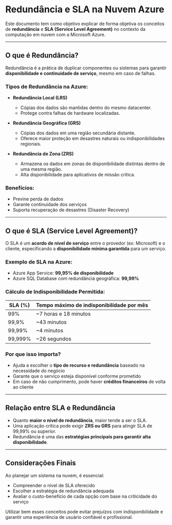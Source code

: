 # Redundância e SLA na Nuvem Azure

Este documento tem como objetivo explicar de forma objetiva os conceitos de **redundância** e **SLA (Service Level Agreement)** no contexto da computação em nuvem com a Microsoft Azure.

---

## O que é Redundância?

Redundância é a prática de duplicar componentes ou sistemas para garantir **disponibilidade e continuidade de serviço**, mesmo em caso de falhas.

### Tipos de Redundância na Azure:

* **Redundância Local (LRS)**

  * Cópias dos dados são mantidas dentro do mesmo datacenter.
  * Protege contra falhas de hardware localizadas.

* **Redundância Geográfica (GRS)**

  * Cópias dos dados em uma região secundária distante.
  * Oferece maior proteção em desastres naturais ou indisponibilidades regionais.

* **Redundância de Zona (ZRS)**

  * Armazena os dados em zonas de disponibilidade distintas dentro de uma mesma região.
  * Alta disponibilidade para aplicativos de missão crítica.

### Benefícios:

* Previne perda de dados
* Garante continuidade dos serviços
* Suporta recuperação de desastres (Disaster Recovery)

---

## O que é SLA (Service Level Agreement)?

O SLA é um **acordo de nível de serviço** entre o provedor (ex: Microsoft) e o cliente, especificando a **disponibilidade mínima garantida** para um serviço.

### Exemplo de SLA na Azure:

* Azure App Service: **99,95% de disponibilidade**
* Azure SQL Database com redundância geográfica: **99,99%**

### Cálculo de Indisponibilidade Permitida:

| SLA (%) | Tempo máximo de indisponibilidade por mês |
| ------- | ----------------------------------------- |
| 99%     | \~7 horas e 18 minutos                    |
| 99,9%   | \~43 minutos                              |
| 99,99%  | \~4 minutos                               |
| 99,999% | \~26 segundos                             |

### Por que isso importa?

* Ajuda a escolher o **tipo de recurso e redundância** baseado na necessidade do negócio
* Garante que o serviço esteja disponível conforme prometido
* Em caso de não cumprimento, pode haver **créditos financeiros** de volta ao cliente

---

## Relação entre SLA e Redundância

* Quanto **maior o nível de redundância**, maior tende a ser o SLA.
* Uma aplicação crítica pode exigir **ZRS ou GRS** para atingir SLA de 99,99% ou superior.
* Redundância é uma das **estratégias principais para garantir alta disponibilidade**.

---

## Considerações Finais

Ao planejar um sistema na nuvem, é essencial:

* Compreender o nível de SLA oferecido
* Escolher a estratégia de redundância adequada
* Avaliar o custo-benefício de cada opção com base na criticidade do serviço

Utilizar bem esses conceitos pode evitar prejuízos com indisponibilidade e garantir uma experiência de usuário confiável e profissional.
